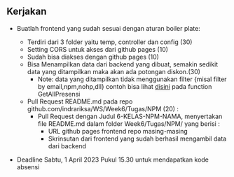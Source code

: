 ## Kerjakan
* Buatlah frontend yang sudah sesuai dengan aturan boiler plate:
  * Terdiri dari 3 folder yaitu temp, controller dan config (30)
  * Setting CORS untuk akses dari github pages (10)
  * Sudah bisa diakses dengan github pages (10)
  * Bisa Menampilkan data dari backend yang dibuat, semakin sedikit data yang ditampilkan maka akan ada potongan diskon.(30)
  	* Note: data yang ditampilkan tidak menggunakan filter {misal filter by email,npm,nohp,dll} contoh bisa lihat [disini](https://github.com/indrariksa/be_presensi/blob/main/module/controller.go) pada function GetAllPresensi
  * Pull Request README.md pada repo github.com/indrariksa/WS/Week6/Tugas/NPM (20) :
     * Pull Request  dengan Judul 6-KELAS-NPM-NAMA, menyertakan file README.md dalam folder Week6/Tugas/NPM/ yang berisi :
       * URL github pages frontend repo masing-masing 
       * Skrinsutan dari frontend yang sudah berhasil mengambil data dari backend

* Deadline Sabtu, 1 April 2023 Pukul 15.30 untuk mendapatkan kode absensi
